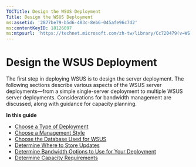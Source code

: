 ```yaml
---
TOCTitle: Design the WSUS Deployment
Title: Design the WSUS Deployment
ms:assetid: '2877be79-b5d6-483c-8eb6-045afe96c7d2'
ms:contentKeyID: 18126097
ms:mtpsurl: 'https://technet.microsoft.com/zh-tw/library/Cc720479(v=WS.10)'
---
```


Design the WSUS Deployment
==========================

The first step in deploying WSUS is to design the server deployment. The following sections describe various aspects of the WSUS server deployments—from a simple single-server deployment to multiple WSUS server deployments. Considerations for bandwidth management are discussed, along with guidance for capacity planning.

**In this guide**

-   [Choose a Type of Deployment](https://technet.microsoft.com/bc61fb16-13d4-4b3e-b547-fae6a0d5b7bc)
-   [Choose a Management Style](https://technet.microsoft.com/c18ab8e3-b76d-46a8-84e6-b46adb778098)
-   [Choose the Database Used for WSUS](https://technet.microsoft.com/86b1e90d-307d-4b35-88a1-84baccd1ff63)
-   [Determine Where to Store Updates](https://technet.microsoft.com/3102c059-d7a4-49d8-8de8-299e730bb109)
-   [Determine Bandwidth Options to Use for Your Deployment](https://technet.microsoft.com/8001cd1d-8c32-4962-8bad-9dede4cd90e5)
-   [Determine Capacity Requirements](https://technet.microsoft.com/cd484776-86cb-41ca-8250-f771d77a9cb6)
